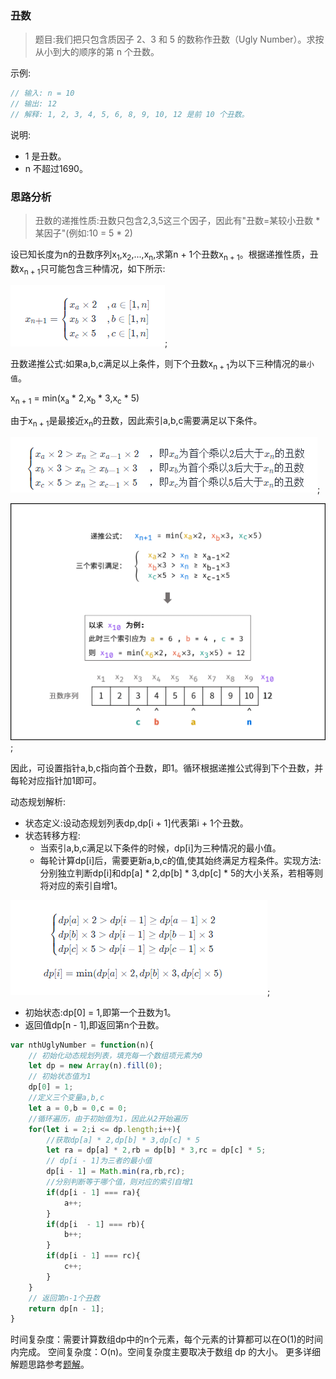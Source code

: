 ### 丑数

> 题目:我们把只包含质因子 2、3 和 5 的数称作丑数（Ugly Number）。求按从小到大的顺序的第 n 个丑数。


示例:

```js
// 输入: n = 10
// 输出: 12
// 解释: 1, 2, 3, 4, 5, 6, 8, 9, 10, 12 是前 10 个丑数。
```

说明:

* 1 是丑数。
* n 不超过1690。

### 思路分析

> 丑数的递推性质:丑数只包含2,3,5这三个因子，因此有"丑数=某较小丑数 * 某因子"(例如:10 = 5 * 2)

设已知长度为n的丑数序列x<sub>1</sub>,x<sub>2</sub>,...,x<sub>n</sub>,求第n + 1个丑数x<sub>n + 1</sub>。根据递推性质，丑数x<sub>n + 1</sub>只可能包含三种情况，如下所示:

![](../images/nthUglyNumber-2.png);

丑数递推公式:如果a,b,c满足以上条件，则下个丑数x<sub>n + 1</sub>为以下三种情况的`最小值`。

x<sub>n + 1</sub> = min(x<sub>a</sub> * 2,x<sub>b</sub> * 3,x<sub>c</sub> * 5)

由于x<sub>n + 1</sub>是最接近x<sub>n</sub>的丑数，因此索引a,b,c需要满足以下条件。

![](../images/nthUglyNumber-3.png);

![](../images/nthUglyNumber-1.png);

因此，可设置指针a,b,c指向首个丑数，即1。循环根据递推公式得到下个丑数，并每轮对应指针加1即可。

动态规划解析:

* 状态定义:设动态规划列表dp,dp[i + 1]代表第i + 1个丑数。
* 状态转移方程:
    * 当索引a,b,c满足以下条件的时候，dp[i]为三种情况的最小值。
    * 每轮计算dp[i]后，需要更新a,b,c的值,使其始终满足方程条件。实现方法:分别独立判断dp[i]和dp[a] * 2,dp[b] * 3,dp[c] * 5的大小关系，若相等则将对应的索引自增1。

![](../images/nthUglyNumber-4.png);


* 初始状态:dp[0] = 1,即第一个丑数为1。
* 返回值dp[n - 1],即返回第n个丑数。



```js
var nthUglyNumber = function(n){
    // 初始化动态规划列表，填充每一个数组项元素为0
    let dp = new Array(n).fill(0);
    // 初始状态值为1
    dp[0] = 1;
    //定义三个变量a,b,c
    let a = 0,b = 0,c = 0;
    //循环遍历，由于初始值为1，因此从2开始遍历
    for(let i = 2;i <= dp.length;i++){
        //获取dp[a] * 2,dp[b] * 3,dp[c] * 5
        let ra = dp[a] * 2,rb = dp[b] * 3,rc = dp[c] * 5;
        // dp[i - 1]为三者的最小值
        dp[i - 1] = Math.min(ra,rb,rc);
        //分别判断等于哪个值，则对应的索引自增1
        if(dp[i - 1] === ra){
            a++;
        }
        if(dp[i  - 1] === rb){
            b++;
        }
        if(dp[i - 1] === rc){
            c++;
        }
    }
    // 返回第n-1个丑数
    return dp[n - 1];
}
```

时间复杂度：需要计算数组dp中的n个元素，每个元素的计算都可以在O(1)的时间内完成。
空间复杂度：O(n)。空间复杂度主要取决于数组 dp 的大小。
更多详细解题思路参考[题解](https://leetcode-cn.com/problems/chou-shu-lcof/solution/chou-shu-by-leetcode-solution-0e5i/)。

